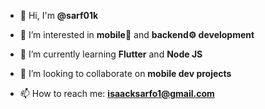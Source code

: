 - 👋 Hi, I'm **@sarf01k**

- 👀 I’m interested in **mobile📱** and **backend⚙️ development**

- 🌱 I’m currently learning **Flutter** and **Node JS**

- 👯 I’m looking to collaborate on **mobile dev projects**

- 📫 How to reach me: **isaacksarfo1@gmail.com**
